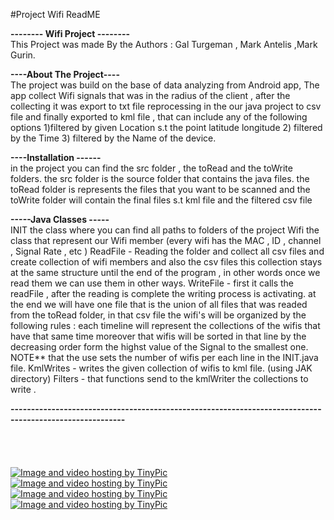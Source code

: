 #Project Wifi ReadME

<b>-------- Wifi Project --------<BR></b>
This Project was made By the Authors :  Gal Turgeman , Mark Antelis ,Mark Gurin.

<b>----About The Project----<Br></b>
The project was build on the base of data analyzing from Android app, 
The app collect Wifi signals that was in the radius of the client , after the collecting it was export to txt file
reprocessing in the our java project to csv file and finally exported to kml file , that can include any of the following options
1)filtered by given Location s.t the point latitude  longitude 
2) filtered by the Time 
3) filtered by the Name of the device.

<b>----Installation ------<br></b>
in the project you can find the src folder , the toRead and the toWrite folders.
the src folder is the source folder that contains the java files.
the toRead folder is represents the files that you want to be scanned and the toWrite folder will contain the final files s.t kml file and the filtered csv file

<b>-----Java Classes -----<br></b>
INIT the class where you can find all paths to folders of the project 
Wifi the class that represent our Wifi member (every wifi has the MAC , ID , channel , Signal Rate , etc )
ReadFile - Reading the folder and collect all csv files and create collection of wifi members and also the csv files 
	this collection stays at the same structure until the end of the program , in other words once we read them we can use 
	them in other ways.
WriteFile - first it calls the readFile , after the reading is complete the writing process is activating. 
	at the end we will have one file that is the union of all files that was readed from the toRead folder, in that csv file 
	the wifi's will be organized by the following rules : each timeline will represent the collections of the wifis that have that same time
	moreover that wifis will be sorted in that line by the decreasing order form the highst value of the Signal to the smallest one.
	NOTE** that the use sets the number of wifis per each line in the INIT.java file.
KmlWrites - writes the given collection of wifis to kml file. (using JAK directory)
Filters - that functions send to the kmlWriter the collections to write .

<B>--------------------------------------------------------------------------------------------------------</B>
<BR><BR><BR><BR><BR>
<a href="http://tinypic.com?ref=wbxrar" target="_blank"><img src="http://i65.tinypic.com/wbxrar.jpg" border="0" alt="Image and video hosting by TinyPic"></a>
<BR>
<a href="http://tinypic.com?ref=23kckdl" target="_blank"><img src="http://i64.tinypic.com/23kckdl.jpg" border="0" alt="Image and video hosting by TinyPic"></a>
<BR>
<a href="http://tinypic.com?ref=35816xk" target="_blank"><img src="http://i65.tinypic.com/35816xk.jpg" border="0" alt="Image and video hosting by TinyPic"></a>
<BR>
<a href="http://tinypic.com?ref=67ikvt" target="_blank"><img src="http://i63.tinypic.com/67ikvt.jpg" border="0" alt="Image and video hosting by TinyPic"></a>


